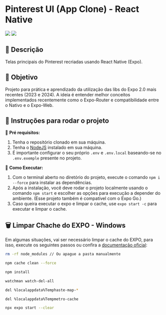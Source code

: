 # Pinterest UI (App Clone) - React Native
[![](https://img.shields.io/badge/View-Em%20Desenvolvimento-red)]() 
[![](https://img.shields.io/badge/version-1.0.0-yellow)](#)

## 📝 Descrição

Telas principais do Pinterest recriadas usando React Native (Expo).

## 🚀 Objetivo

Projeto para prática e aprendizado da utilização das libs do Expo 2.0 mais recentes (2023 e 2024). A ideia é entender melhor conceitos implementados recentemente como o Expo-Router e compatibilidade entre o Nativo e o Expo-Web.


## 🔎 Instruções para rodar o projeto
📌 **Pré requisitos:**
1. Tenha o repositório clonado em sua máquina.
2. Tenha o [NodeJS](https://nodejs.org/) instalado em sua máquina.
3. É importante configurar o seu próprio `.env` e `.env.local` baseando-se no `.env.exemple` presente no projeto.

🚩 **Como Executar:**
1. Com o terminal aberto no diretório do projeto, execute o comando `npm i --force` para instalar as dependências.
2. Após a instalação, você deve rodar o projeto localmente usando o comando `npm start` e escolher as opções para execução a depender do ambiente. (Esse projeto também é compatível com o Expo Go.)
3. Caso queira executar o expo e limpar o cache, use `expo start -c` para executar e limpar o cache.


## 🗑️ Limpar Chache do EXPO - Windows
Em algumas situações, vai ser necessário limpar o cache do EXPO, para isso, execute os seguintes passos ou confira a [documentação oficial](https://docs.expo.dev/troubleshooting/clear-cache-windows/):

```bash
rm -rf node_modules // Ou apague a pasta manualmente

npm cache clean --force

npm install

watchman watch-del-all

del %localappdata%Temphaste-map-*

del %localappdata%Tempmetro-cache

npx expo start --clear
```

